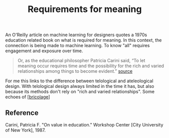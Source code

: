 ﻿---
backlinks:
- title: Learning
  url: /memex/sense/Learning/learning.html
title: Requirements for meaning
---
An O'Reilly article on machine learning for designers quotes a 1970s education related book on what is required for meaning. In this context, the connection is being made to machine learning.  To know "all" requires engagement and exposure over time.

> Or, as the educational philosopher Patricia Carini said, “To let meaning occur requires time and the possibility for the rich and varied relationships among things to become evident.” [source](https://www.oreilly.com/learning/machine-learning-for-designers)

For me this links to the difference between telological and ateleological design. With telological design always limited in the time it has, but also because its methods don't rely on "rich and varied relationships". Some echoes of [[bricolage]]

## Reference

Carini, Patricia F. "On value in education." Workshop Center [City University of New York], 1987.

[//begin]: # "Autogenerated link references for markdown compatibility"
[bricolage]: ../Bricolage/bricolage "Bricolage"
[//end]: # "Autogenerated link references"